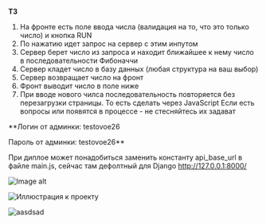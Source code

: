 **ТЗ**
1. На фронте есть поле ввода числа (валидация на то, что это только число) и кнопка RUN
2. По нажатию идет запрос на сервер с этим инпутом
3. Сервер берет число из запроса и находит ближайшее к нему число в последовательности Фибоначчи
4. Сервер кладет число в базу данных (любая структура на ваш выбор)
5. Сервер возвращает число на фронт
6. Фронт выводит число в поле ниже
7. При вводе нового чилса последовательность повторяется без перезагрузки страницы. То есть сделать через JavaScript
Если есть вопросы или появятся в процессе - не стесняйтесь их задават

**Логин от админки: testovoe26

Пароль от админки: testovoe26**

При диплое может понадобиться заменить константу api_base_url в файле main.js, сейчас там дефолтный для Django http://127.0.0.1:8000/


![Image alt](https://github.com/{username}/{repository}/raw/{branch}/{path}/image.jpg)
 
![Иллюстрация к проекту](https://github.com/jon/coolproject/raw/master/image/image.png)

![aasdsad](https://github.com/alexlugovsk/testovoe26/raw/main/testovoe26/app/static/img/prezentation/1.jpg)​
